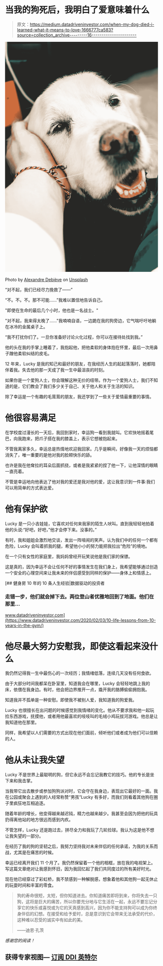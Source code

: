 # 当我的狗死后，我明白了爱意味着什么

> 原文：<https://medium.datadriveninvestor.com/when-my-dog-died-i-learned-what-it-means-to-love-1666777ca583?source=collection_archive---------16----------------------->

![](img/b84a37e35ecb1f88368d66b9f49b8de3.png)

Photo by [Alexandre Debiève](https://unsplash.com/@alexkixa?utm_source=unsplash&utm_medium=referral&utm_content=creditCopyText) on [Unsplash](https://unsplash.com/s/photos/old-dog?utm_source=unsplash&utm_medium=referral&utm_content=creditCopyText)

“对不起，我们已经尽力挽救了——”

“不。不。不。那不可能……”我难以置信地告诉自己。

"即使在生命的最后几个小时，他也是一名战士。"

"对不起，我来得太晚了……"我喃喃自语，一边跪在我的狗旁边，它气喘吁吁地躺在冰冷的金属桌子上。

“我不打扰你们了。一旦你准备好讨论火化过程，你可以在接待处找到我。”

他的头在我的手掌上睡着了，我抱起他，把他柔软的身体抱在怀里，最后一次用鼻子蹭他柔软纠结的皮毛。

12 年来，Lucky 是我的知己和最好的朋友，在我经历人生的起起落落时，她都陪伴着我。失去他的那一天成了我一生中最沮丧的时刻。

如果你是一个爱狗人士，你会理解这种无价的纽带。作为一个爱狗人士，我们不知道的是，它们教会了我们多少关于自己、关于他人和关于生活的知识。

除了幸运是一个有趣的毛茸茸的朋友，我还学到了一些关于爱情最重要的事情。

# 他很容易满足

在学校度过漫长的一天后，我回到家时，幸运狗一看到我就叫。它欢快地摇着尾巴，向我跑来，把爪子搭在我的膝盖上，表示它想被抱起来。

不管我离家多久，幸运总是热情地欢迎我回家。几乎是瞬间，好像我一天的烦恼都消失了，唯一重要的是他对我的脸颊快乐的舔。

也许是我在他耷拉的耳朵后面抓挠，或者是我紧紧的捏了他一下，让他深情的眼睛一直亮着。

不管是幸运地向他表达了他对我的爱还是我对他的爱，这让我意识到一件事:我们可以用简单的方式表达爱。

# 他有保护欲

Lucky 是一只小吉娃娃，它喜欢对任何来我家的陌生人吠叫。直到我轻轻地拍着他的头说:“好吧，好吧，”他才会停下来。没事的。”

有时，我和姐姐会激烈地交谈，发出一阵喧闹的笑声。认为我们中的任何一个都有危险，Lucky 会叫着抓我的腿，希望他小小的努力能把我拉出“危险”的境地。

在一个只有女性的家庭里，我妈妈曾经开玩笑说他是我们家的保镖。

这是真的，因为幸运不会让任何不好的事情发生在我们身上，我希望能够通过创造一个安全的心理空间来让我未来的伴侣感受到同样的保护——身体上和情感上。

[](https://www.datadriveninvestor.com/2020/02/03/10-life-lessons-from-10-years-in-the-gym/) [## 健身房 10 年的 10 条人生经验|数据驱动的投资者

### 走错一步，他们就会掉下去。两位登山者优雅地回到了地面。他们在那里…

www.datadriveninvestor.com](https://www.datadriveninvestor.com/2020/02/03/10-life-lessons-from-10-years-in-the-gym/) 

# 他尽最大努力安慰我，即使这看起来没什么

我仍然记得我一生中最伤心的一次经历；我情绪低落，连续几天没有任何食欲。

由于大部分时间我都呆在卧室里，知道我会在哪里，Lucky 会轻轻地跳上我的床，依偎在我身边。有时，他会把边界推开一点，撬开我的胳膊偷偷拥抱我。

知道我并不孤单是一种安慰。即使我不被别人爱，我知道我的狗爱我。

Lucky 也很擅长在出问题的时候感觉到我情绪的变化。他从不要求我和他一起玩捡东西游戏，抚摸他，或者用他最喜欢的吱吱叫的毛绒小鸡玩拔河游戏。他总是让我知道他在那里。

同样，我希望以人们需要的方式出现在他们面前，倾听他们或者成为他们可以信赖的人。

# 他从未让我失望

Lucky 不是世界上最聪明的狗，但它永远不会忘记我教它的技巧。他的专长是坐下来和我击掌。

当我带它出去散步或参加狗狗派对时，它会守在我身边，表现出它最好的一面。我在公园或聚会上遇到的人经常称赞“男孩”Lucky 有多好，而我们则看着其他狗在圈子里疯狂地互相追逐。

随着年龄的增长，他变得越来越迟钝，精力也越来越少。我甚至会因为把他的玩具扔得离他站的地方很远而感到内疚。

不管怎样，Lucky 还是跑过去，拼尽全力和我玩了几轮捡球。我认为这是他不想让我失望的一部分。

在经历了我的狗的坚韧之后，我努力坚持我对未来伴侣的任何承诺，为我的关系而战，尤其是在痛苦的时候。

幸运已经离开我们 11 个月了。我仍然保留着一个他的相框，放在我的电视架上。写这篇文章绝对让我感到怀旧，因为我回忆起了我们共同度过的所有美好时光。

现在他已经穿过了彩虹桥，我不禁感到一种解脱感，想象着他和其他狗一起无休止的玩耍时间和丰富的零食。

> 狗的寿命很短，太短，但你知道进去。你知道痛苦即将到来，你将失去一只狗，这将是巨大的痛苦，所以你要充分地与它生活在一起，永远不要忘记分享它的快乐或喜悦或为它的天真感到高兴，因为你不能支持狗可以成为你终身伴侣的幻想。在接受和给予爱时，总是意识到它会带来无法承受的代价，这种难以忍受的诚实中有如此的美。
> 
> ——迪恩·孔茨

*感谢您的阅读！*

## 获得专家视图— [订阅 DDI 英特尔](https://datadriveninvestor.com/ddi-intel)